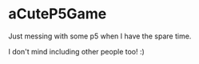 # aCuteP5Game
Just messing with some p5 when I have the spare time.

I don't mind including other people too! :)
